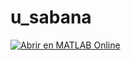 # u_sabana
[![Abrir en MATLAB Online](https://www.mathworks.com/images/responsive/global/open-in-matlab-online.svg)]( <https://github.com/Marcotabordaa/u_sabana.git> )
